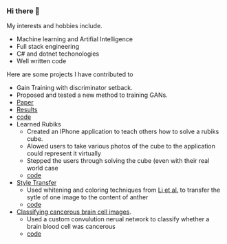 ### Hi there 👋

My interests and hobbies include.

- Machine learning and Artifial Intelligence
- Full stack engineering 
- C# and dotnet techonologies 
- Well written code 


Here are some projects I have contributed to 
 - Gain Training with discriminator setback. 
  - Proposed and tested a new method to training GANs.
  - [Paper](https://github.com/stevenjohnlarsen/GAN-discriminator-refresh-learning/blob/main/Discriminator_Weight_Stepback.pdf) 
  - [Results](https://nbviewer.org/github/stevenjohnlarsen/GAN-discriminator-refresh-learning/blob/main/GraphsForPaper-No-Feature-Matching.ipynb)
  - [code](https://github.com/stevenjohnlarsen/GAN-discriminator-refresh-learning) 
- Learned Rubiks
  - Created an IPhone application to teach others how to solve a rubiks cube.
  - Alowed users to take various photos of the cube to the application could represent it virtually 
  - Stepped the users through solving the cube (even with their real world case
  - [code](https://github.com/nlarsensmu/LearnedRubiks)
- [Style Transfer](https://nbviewer.org/github/stevenjohnlarsen/StyleTransfer/blob/main/StyleTransfer2.ipynb) 
  - Used whitening and coloring techniques from [Li et al.](https://arxiv.org/pdf/1802.06474.pdf) to transfer the sytle of one image to the content of anther 
  - [code](https://github.com/stevenjohnlarsen/StyleTransfer)
- [Classifying cancerous brain cell images](https://nbviewer.org/github/nlarsensmu/CNN/blob/master/Merged%20work.ipynb).  
  - Used a custom convulution nerual network to classify whether a brain blood cell was cancerous 
  - [code](https://github.com/stevenjohnlarsen/Brain-Cells)


